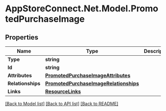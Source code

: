# AppStoreConnect.Net.Model.PromotedPurchaseImage

## Properties

Name | Type | Description | Notes
------------ | ------------- | ------------- | -------------
**Type** | **string** |  | 
**Id** | **string** |  | 
**Attributes** | [**PromotedPurchaseImageAttributes**](PromotedPurchaseImageAttributes.md) |  | [optional] 
**Relationships** | [**PromotedPurchaseImageRelationships**](PromotedPurchaseImageRelationships.md) |  | [optional] 
**Links** | [**ResourceLinks**](ResourceLinks.md) |  | [optional] 

[[Back to Model list]](../README.md#documentation-for-models) [[Back to API list]](../README.md#documentation-for-api-endpoints) [[Back to README]](../README.md)

